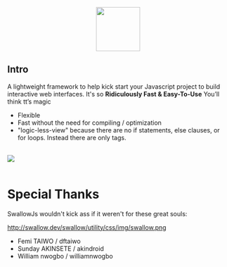 
<p align="center">
<a href="https://docs-swallowjs.github.io/" target="_blank">
<img width="100"src="https://raw.githubusercontent.com/hurlatunde/swallow.js/master/swallow/utility/css/img/swallo_logo_footer.png">
</a>
</p>

## Intro

A lightweight framework to help kick start your Javascript project to build interactive web interfaces. It's so <strong>Ridiculously Fast & Easy-To-Use</strong> You’ll think tt’s magic
- Flexible
- Fast without the need for compiling / optimization
- "logic-less-view" because there are no if statements, else clauses, or for loops. Instead there are only tags.

<br>

<img src="https://raw.githubusercontent.com/hurlatunde/swallow.js/master/swallow/utility/css/img/swallow.png" />

<br>
<br>

# Special Thanks

SwallowJs wouldn't kick ass if it weren't for these great souls:

http://swallow.dev/swallow/utility/css/img/swallow.png

<ul>
<li> Femi TAIWO / dftaiwo </li>
<li> Sunday AKINSETE / akindroid </li>
<li> William nwogbo / williamnwogbo </li>
</ul>